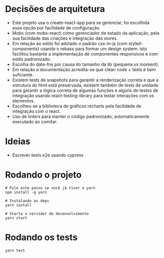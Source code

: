 # Decisões de arquitetura

- Este projeto usa o create-react-app para se gerenciar,
  foi escolhida essa opção por facilidade de configuração.
- Mobx (com mobx-react) como gerenciador de estado da aplicação, pela sua
  facilidade das criações e integração das stores.
- Em relação ao estilo foi adotado o padrão css-in-js (com styled-components) usando o rebass para formar um design system.
  isto facilitou bastante a implementação de componentes responsivos e com estilo padronizado.
- Escolha do date-fns por causa do tamanho da lib (pequena vs moment).
- Em relação a documentação acredita-se que clean code + tests é bem suficiente.
- Existem tests de snapshots para garantir a renderização correta e que a estrutura
  do html está preservada, existem também de tests de unidade para garantir a lógica
  correta de algumas funções e alguns de testes de integração usando react-testing-library
  para testar interações com os elementos. 
- Escolheu-se a biblioteca de gráficos recharts pela facilidade de integração com o react.
- Uso de linters para manter o código padronizado; automaticamente executado ao comitar.

# Ideias

- Escrever tests e2e usando cypress

# Rodando o projeto 

```
# Pule este passo se você já tiver o yarn
npm install -g yarn

# Instalando as deps
yarn install

# Starta o servidor de desenvolvimento
yarn start
```

# Rodando os tests

```
yarn test
```




